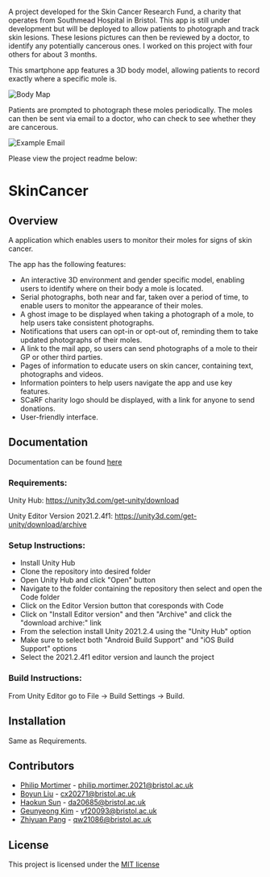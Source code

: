 A project developed for the Skin Cancer Research Fund, a charity that operates from Southmead Hospital in Bristol. This app is still under development but will be deployed to allow patients to photograph and track skin lesions. These lesions pictures can then be reviewed by a doctor, to identify any potentially cancerous ones. I worked on this project with four others for about 3 months. 

This smartphone app features a 3D body model, allowing patients to record exactly where a specific mole is.

![Body Map](https://github.com/philipmortimer/Mole-Tracker-ScaRF/assets/64362945/c2c21083-d684-44ef-9253-c718e0e7911f)

Patients are prompted to photograph these moles periodically. The moles can then be sent via email to a doctor, who can check to see whether they are cancerous.

![Example Email](https://github.com/philipmortimer/Mole-Tracker-ScaRF/assets/64362945/63c92161-a492-4df8-b885-6e1d19f139f9)


Please view the project readme below:

# SkinCancer

## Overview
A application which enables users to monitor their moles for signs of skin cancer.

The app has the following features:
* An interactive 3D environment and gender specific model, enabling users to identify where on their body a mole is located.
* Serial photographs, both near and far, taken over a period of time, to enable users to monitor the appearance of their moles.
* A ghost image to be displayed when taking a photograph of a mole, to help users take consistent photographs.
* Notifications that users can opt-in or opt-out of, reminding them to take updated photographs of their moles.
* A link to the mail app, so users can send photographs of a mole to their GP or other third parties.
* Pages of information to educate users on skin cancer, containing text, photographs and videos.
* Information pointers to help users navigate the app and use key features.
* SCaRF charity logo should be displayed, with a link for anyone to send donations.
* User-friendly interface.

## Documentation

Documentation can be found [here](https://github.com/spe-uob/2022-SkinCancerMonitoringApp/tree/main/Documentation)

### Requirements:

Unity Hub: https://unity3d.com/get-unity/download

Unity Editor Version 2021.2.4f1: https://unity3d.com/get-unity/download/archive

### Setup Instructions:

* Install Unity Hub
* Clone the repository into desired folder
* Open Unity Hub and click "Open" button
* Navigate to the folder containing the repository then select and open the Code folder
* Click on the Editor Version button that coresponds with Code
* Click on "Install Editor version" and then "Archive" and click the "download archive:" link
* From the selection install Unity 2021.2.4 using the "Unity Hub" option
* Make sure to select both "Android Build Support" and "iOS Build Support" options
* Select the 2021.2.4f1 editor version and launch the project

### Build Instructions: 

From Unity Editor go to File -> Build Settings -> Build.

## Installation

Same as Requirements.

## Contributors

- [Philip Mortimer](https://github.com/PhilipMortimer) - philip.mortimer.2021@bristol.ac.uk
- [Boyun Liu](https://github.com/BoyunLiu) - cx20271@bristol.ac.uk
- [Haokun Sun](https://github.com/haokun229) - da20685@bristol.ac.uk
- [Geunyeong Kim](https://github.com/Dubutoto) - vf20093@bristol.ac.uk
- [Zhiyuan Pang](https://github.com/qw21086) - qw21086@bristol.ac.uk

## License

This project is licensed under the [MIT license](https://github.com/spe-uob/2022-SkinCancerMonitoringApp/blob/main/LICENSE)
